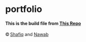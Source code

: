 # portfolio

#### This is the build file from [This Repo](https://github.com/nawab69/portofolio)

© [Shafiq](https://github.com/shafik-soweb)  and [Nawab](https://github.com/nawab69)
